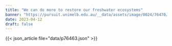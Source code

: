 ```yaml
---
title: "We can do more to restore our freshwater ecosystems"
banner: "https://pursuit.unimelb.edu.au/__data/assets/image/0024/76470/We-can-do-more-to-restore-our-freshwater-ecosystems-_77e4dd84-1352-4511-92d2-d6c326789505.jpg"
date: 2023-04-12
draft: false
---
```


{{< json_article file="data/p76463.json" >}}
